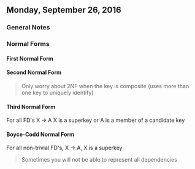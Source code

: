 ## Monday, September 26, 2016

### General Notes

### Normal Forms
#### First Normal Form
#### Second Normal Form
> Only worry about 2NF when the key is composite (uses more than one key to uniquely identify)

#### Third Normal Form
For all FD's X -> A X is a superkey or A is a member of a candidate key

#### Boyce-Codd Normal Form
For all non-trivial FD's, X -> A, X is a superkey

> Sometimes you will not be able to represent all dependencies
